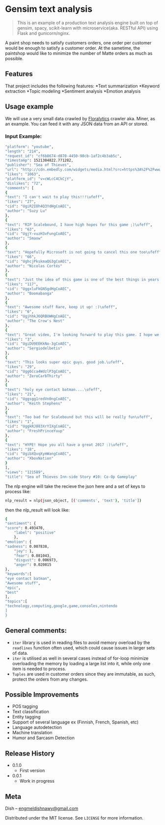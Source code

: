 # Gensim text analysis
> This is an example of a production text analysis engine built on top of gensim, spacy, scikit-learn with microservice(aka. RESTful API) using Flask and gunicorn/nginx.

A paint shop needs to satisfy customers orders, one order per customer would be enough to satisfy a customer order. At the sametime, the paintshop would like to minimize the number of Matte orders as much as possible.

## Features
That project includes the following features:
*Text summarization
*Keyword extraction
*Topic modeling
*Sentiment analysis
*Emotion analysis

## Usage example
We will use a very small data crawled by [Floralytics](http://www.floralytics.com/demo-page/) crawler aka. Miner, as an example. You can feed it with any JSON data from an API or stored.

### Input Example:
```sh
"platform": "youtube",
"length": "214",
"request_id": "cf6b8674-d870-4450-98cb-1af2c4b3ab5c",
"timestamp": 1521384822.771282,
"publisher": "Sea of Thieves",
"url": "http://cdn.embedly.com/widgets/media.html?src=https%3A%2F%2Fwww.youtube.com%2Fembed%2FcWLcC4CkCjY%3Fwmode%3Dopaque%26feature%3Doembed&wmode=opaque&url=http%3A%2F%2Fwww.youtube.com%2Fwatch%3Fv%3DcWLcC4CkCjY&image=https%3A%2F%2Fi.ytimg.com%2Fvi%2FcWLcC4CkCjY%2Fhqdefault.jpg&key=6efca6e5ad9640f180f14146a0bc1392&type=text%2Fhtml&schema=youtube",
"likes": "1063",
"platform_id": "v=cWLcC4CkCjY",
"dislikes": "72",
"comments": [
{
"text": "I can't wait to play this!!!\ufeff",
"likes": "27",
"cid": "UgiR2IOh4Q3YdHgCoAEC",
"author": "Suzy Lu"
},
{
"text": "RIP Scalebound, I have high hopes for this game ;)\ufeff",
"likes": "63",
"cid": "UgjY-vuzH3vFungCoAEC",
"author": "Smaow"
},
{
"text": "Hopefully Microsoft is not going to cancel this one too\ufeff",
"likes": "66",
"cid": "UghcjPkskmaQG3gCoAEC",
"author": "Nicolas Cortés"
},
{
"text": "Just the idea of this game is one of the best things in years. Just make the PC version great.\ufeff",
"likes": "117",
"cid": "UggxluFkGN5gdHgCoAEC",
"author": "Boomabanga"
},
{
"text": "Awesome stuff Rare, keep it up! :)\ufeff",
"likes": "6",
"cid": "UgjhhkJ6QRBUWHgCoAEC",
"author": "The Crow's Nest"
},
{
"text": "Great video, I'm looking forward to play this game. I hope we soon know something as much of the ship customization as the upgrades, I have a lot of curiosity\ufeff",
"likes": "3",
"cid": "UgiDU9EEKkNo-3gCoAEC",
"author": "Sergiodelbetis"
},
{
"text": "This looks super epic guys. good job.\ufeff",
"likes": "29",
"cid": "Ugg6Cca4WdzlP3gCoAEC",
"author": "ZeroCarbThirty"
},
{
"text": "holy eye contact batman....\ufeff",
"likes": "21",
"cid": "Uggsgg1redVn0ngCoAEC",
"author": "Keith Stephens"
},
{
"text": "Too bad for Scalebound but this will be really fun\ufeff",
"likes": "1",
"cid": "UggkRJ083XrYIXgCoAEC",
"author": "FreshPrinceYuup"
},
{
"text": "HYPE! Hope you all have a great 2017 :)\ufeff",
"likes": "18",
"cid": "UgibXQvqXymWangCoAEC",
"author": "XboxNation"
}
],
"views": "121589",
"title": "Sea of Thieves Inn-side Story #10: Co-Op Gameplay"
```
The nlp engine will take the recieve the json here and a set of keys to process like:
```sh
nlp_result = nlp(json_object, [('comments', 'text'), 'title'])
```
then the  nlp_result will look like: 
```sh
{  
"sentiment": { 
"score": 0.493470,
    "label": "positive"
    },
"emotion": {
"sadness": 0.007838,
    "joy": 1,
    "fear": 0.081043,
    "disgust": 0.006973,
    "anger": 0.020815
},
"keywords":[
"eye contact batman",
"Awesome stuff",
"epic",
"best"
],
"topics":[
"technology,computing,google,game,consoles,nintendo
]
}
```

## General comments:
* ``iter`` library is used in reading files to avoid memory overload by the ``readlines`` function often used, which could cause issues in larger sets of data.
* ``iter`` is utilised as well in several cases instead of for-loop minimize overloading the memory by loading a large list into it, while only one item is needed to process.
* ``Tuples`` are used in customer orders since they are immutable, as such, protect the orders from any changes.

## Possible Improvements
* POS tagging
* Text classification
* Entity tagging
* Support of several language ex (Finnish, French, Spanish, etc)
* Language autodetection
* Machine translation
* Humor and Sarcasm Detection


## Release History

* 0.1.0
    * First version
* 0.0.1
    * Work in progress

## Meta

Dish – engmeldishnawy@gmail.com

Distributed under the MIT license. See ``LICENSE`` for more information.
